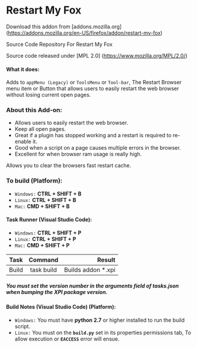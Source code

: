 Restart My Fox
==============

Download this addon from [addons.mozilla.org] (https://addons.mozilla.org/en-US/firefox/addon/restart-my-fox)

Source Code Repository For Restart My Fox

Source code released under [MPL 2.0] (https://www.mozilla.org/MPL/2.0/)


#### What it does: 

Adds to `appMenu (Legacy)` or `ToolsMenu` or `Tool-bar`, The Restart Browser menu item or Button that allows 
users to easily restart the web browser without losing current open pages.

### About this Add-on:

- Allows users to easily restart the web browser.
- Keep all open pages.
- Great if a plugin has stopped working and a restart is required to re-enable it.
- Good when a script on a page causes multiple errors in the browser.
- Excellent for when browser ram usage is really high.

Allows you to clear the browsers fast restart cache.


###  To build (Platform):

- `Windows:` __CTRL + SHIFT + B__
- `Linux:` __CTRL + SHIFT + B__
- `Mac:` __CMD + SHIFT + B__


#### Task Runner (Visual Studio Code):

- `Windows:` __CTRL + SHIFT + P__
- `Linux:` __CTRL + SHIFT + P__
- `Mac:` __CMD + SHIFT + P__

| Task | Command | Result |
|----------|:-------------:|------:|
| Build | task build | Builds addon *.xpi |

##### You must set the version number in the arguments field of tasks.json when bumping the XPI package version.


#### Build Notes (Visual Studio Code) (Platform):

- `Windows:` You must have __python 2.7__ or higher installed to run the build script.
- `Linux:` You must on the __`build.py`__ set in its properties permissions tab, To allow execution or __`EACCESS`__ error will ensue.
